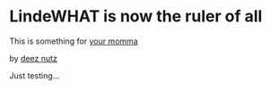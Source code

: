 # LindeWHAT is now the ruler of all

This is something for
[your momma](https://billetto.dk)

by [deez nutz](http://youknowit.com)

Just testing...
